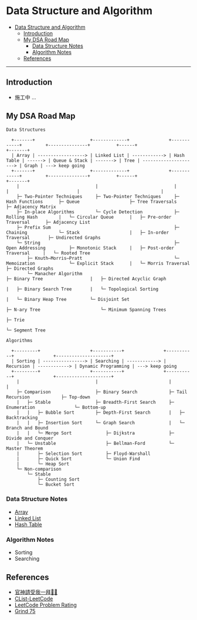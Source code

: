 # Data Structure and Algorithm

- [Data Structure and Algorithm](#data-structure-and-algorithm)
  - [Introduction](#introduction)
  - [My DSA Road Map](#my-dsa-road-map)
    - [Data Structure Notes](#data-structure-notes)
    - [Algorithm Notes](#algorithm-notes)
  - [References](#references)

---
## Introduction

- 施工中 ...

## My DSA Road Map

```
Data Structures

  +-------+                     +-------------+               +------------+         +---------------+          +------+                        +-------+
  | Array | ------------------> | Linked List | ------------> | Hash Table | ------> | Queue & Stack | -------> | Tree | ---------------------> | Graph | ---> keep going
  +-------+                     +-------------+               +------------+         +---------------+          +------+                        +-------+
    |                             |                             |                      |                          |                               |
    ├─ Two-Pointer Techniques     ├─ Two-Pointer Techniques     ├─ Hash Functions      ├─ Queue                   ├─ Tree Traversals              ├─ Adjacency Matrix
    ├─ In-place Algorithms        └─ Cycle Detection            ├─ Rolling Hash        |   └─ Circular Queue      |   ├─ Pre-order Traversal      ├─ Adjacency List
    ├─ Prefix Sum                                               ├─ Chaining            └─ Stack                   |   ├─ In-order Traversal       ├─ Undirected Graphs
    └─ String                                                   ├─ Open Addressing         ├─ Monotonic Stack     |   ├─ Post-order Traversal     |   └─ Rooted Tree
        ├─ Knuth–Morris–Pratt                                   └─ Memoization             └─ Explicit Stack      |   └─ Morris Traversal         ├─ Directed Graphs
        └─ Manacher Algorithm                                                                                     ├─ Binary Tree                  |   ├─ Directed Acyclic Graph
                                                                                                                  |   ├─ Binary Search Tree       |   └─ Topological Sorting
                                                                                                                  |   └─ Binary Heap Tree         └─ Disjoint Set
                                                                                                                  ├─ N-ary Tree                       └─ Minimum Spanning Trees
                                                                                                                  ├─ Trie                     
                                                                                                                  └─ Segment Tree

Algorithms

  +---------+                   +-----------+               +-----------+               +---------------------+
  | Sorting | ----------------> | Searching | ------------> | Recursion | ------------> | Dynamic Programming | ---> keep going
  +---------+                   +-----------+               +-----------+               +---------------------+
    |                             |                           |                            |
    ├─ Comparison                 ├─ Binary Search            ├─ Tail Recursion            ├─ Top-down
    |   ├─ Stable                 ├─ Breadth-First Search     ├─ Enumeration               └─ Bottom-up
    |   |   ├─ Bubble Sort        ├─ Depth-First Search       |   ├─ Backtracking     
    |   |   ├─ Insertion Sort     └─ Graph Search             |   └─ Branch and Bound 
    |   |   └─ Merge Sort             ├─ Dijkstra             ├─ Divide and Conquer   
    |   └─ Unstable                   ├─ Bellman-Ford         └─ Master Theorem       
    |       ├─ Selection Sort         ├─ Floyd-Warshall   
    |       ├─ Quick Sort             └─ Union Find       
    |       └─ Heap Sort      
    └─ Non-comparison         
        └─ Stable             
            ├─ Counting Sort  
            └─ Bucket Sort    
``` 

### Data Structure Notes

- [Array](./notes/array.md)
- [Linked List](./notes/linked-list.md)
- [Hash Table](./notes/hash-table.md)

### Algorithm Notes

- Sorting
- Searching

## References

- [官神請受我一拜🧎🏻](https://github.com/wisdompeak/LeetCode)
- [CList-LeetCode](https://clist.by/resource/leetcode.com/)
- [LeetCode Problem Rating](https://zerotrac.github.io/leetcode_problem_rating/#/)
- [Grind 75](https://www.techinterviewhandbook.org/grind75)